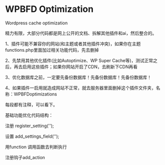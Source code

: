 # WPBFD Optimization
Wordpress cache optimization

精力有限，大部分代码都是网上公开的文档、拆解其他插件和ai，然后整合的。

1、插件可能不兼容你的网站(和主题或者其他插件冲突)，如果你在主题functions.php里面加过相关功能代码，先去删掉

2、先禁用其他优化插件(比如Autoptimize、WP Super Cache等)，测试正常之后，再去启用这些插件；如果你网站开启了CDN，去刷新下CDN再看

3、优化数据库之前，一定要先备份数据库！先备份数据库！先备份数据库！

4、如果插件一启用就造成网站不正常，就去服务器里面删掉这个插件文件夹，名称：WPBFDoptimizations


每段都有注释，可以看下。

基础功能优化代码结构：


注册 register_setting('');

设置 add_settings_field('');

用function 调用函数去判断执行

注册钩子add_action
